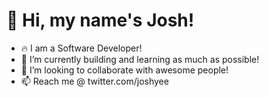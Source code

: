 # 👋 Hi, my name's Josh! 
- 🔥 I am a Software Developer!
- 🌱 I’m currently building and learning as much as possible!
- 💞️ I’m looking to collaborate with awesome people!
- 📫 Reach me @ twitter.com/joshyee

<!---
thejoshyee/thejoshyee is a ✨ special ✨ repository because its `README.md` (this file) appears on your GitHub profile.
You can click the Preview link to take a look at your changes.
--->
